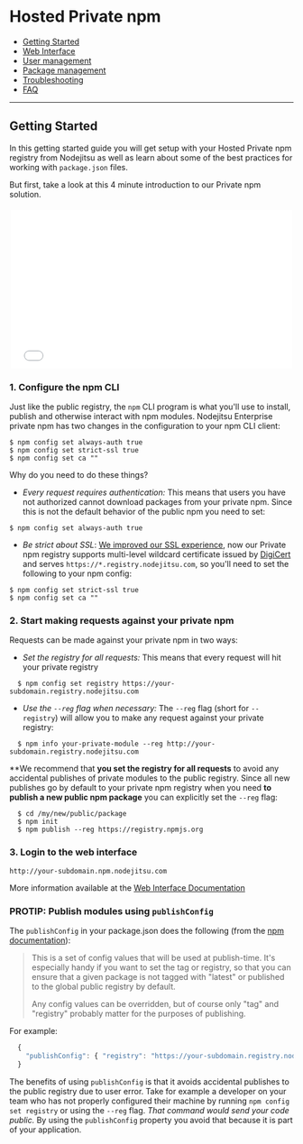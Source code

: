 # Hosted Private npm

* [Getting Started](#getting-started)
* [Web Interface][web-interface]
* [User management][user-management]
* [Package management][package-management]
* [Troubleshooting][troubleshooting]
* [FAQ][faq]

<hr>

## Getting Started

In this getting started guide you will get setup with your Hosted Private npm registry from Nodejitsu as well as learn about some of the best practices for working with `package.json` files.

But first, take a look at this 4 minute introduction to our Private npm solution.

<div style="text-align:center;margin:20px 0;">
  <iframe src="//player.vimeo.com/video/86596362" width="500" height="281" frameborder="0" webkitallowfullscreen mozallowfullscreen allowfullscreen></iframe>
</div>

### 1. Configure the npm CLI

Just like the public registry, the `npm` CLI program is what you'll use to install, publish and otherwise interact with npm modules. Nodejitsu Enterprise private npm has two changes in the configuration to your npm CLI client:

```
$ npm config set always-auth true
$ npm config set strict-ssl true
$ npm config set ca ""
```

Why do you need to do these things?

* *Every request requires authentication:* This means that users you have not authorized cannot download packages from your private npm. Since this is not the default behavior of the public npm you need to set:

```
$ npm config set always-auth true
```

* *Be strict about SSL*: [We improved our SSL experience](http://blog.nodejitsu.com/improved-ssl-experience-for-private-npm/), now our Private npm registry supports multi-level wildcard certificate issued by [DigiCert](http://www.digiserver.com/) and serves `https://*.registry.nodejitsu.com`, so you'll need to set the following to your npm config:


```
$ npm config set strict-ssl true
$ npm config set ca ""
```

### 2. Start making requests against your private npm

Requests can be made against your private npm in two ways:

* _Set the registry for all requests:_ This means that every request will hit your private registry
```
  $ npm config set registry https://your-subdomain.registry.nodejitsu.com
```
* _Use the `--reg` flag when necessary:_ The `--reg` flag (short for `--registry`) will allow you to make any request against your private registry:
```
  $ npm info your-private-module --reg http://your-subdomain.registry.nodejitsu.com
```

**We recommend that **you set the registry for all requests** to avoid any accidental publishes of private modules to the public registry. Since all new publishes go by default to your private npm registry when you need **to publish a new public npm package** you can explicitly set the `--reg` flag:

```
  $ cd /my/new/public/package
  $ npm init
  $ npm publish --reg https://registry.npmjs.org
```

### 3. Login to the web interface

```
http://your-subdomain.npm.nodejitsu.com
```

More information available at the [Web Interface Documentation][web-interface]

### PROTIP: Publish modules using `publishConfig`

The `publishConfig` in your package.json does the following (from the [npm documentation](https://github.com/isaacs/npm/blob/master/doc/files/package.json.md#publishconfig)):

> This is a set of config values that will be used at publish-time. It's especially
> handy if you want to set the tag or registry, so that you can ensure that a given
> package is not tagged with "latest" or published to the global public registry by default.
>
> Any config values can be overridden, but of course only "tag" and "registry" probably
> matter for the purposes of publishing.

For example:

``` js
  {
    "publishConfig": { "registry": "https://your-subdomain.registry.nodejitsu.com" }
  }
```

The benefits of using `publishConfig` is that it avoids accidental publishes to the public registry due to user error. Take for example a developer on your team who has not properly configured their machine by running `npm config set registry` or using the `--reg` flag. _That command would send your code public._ By using the `publishConfig` property you avoid that because it is part of your application.


[web-interface]: /npm/web
[user-management]: /npm/users
[package-management]: /npm/packages
[troubleshooting]: /npm/troubleshooting
[faq]: /npm/faq

[meta:title]: <> (Hosted Private npm)
